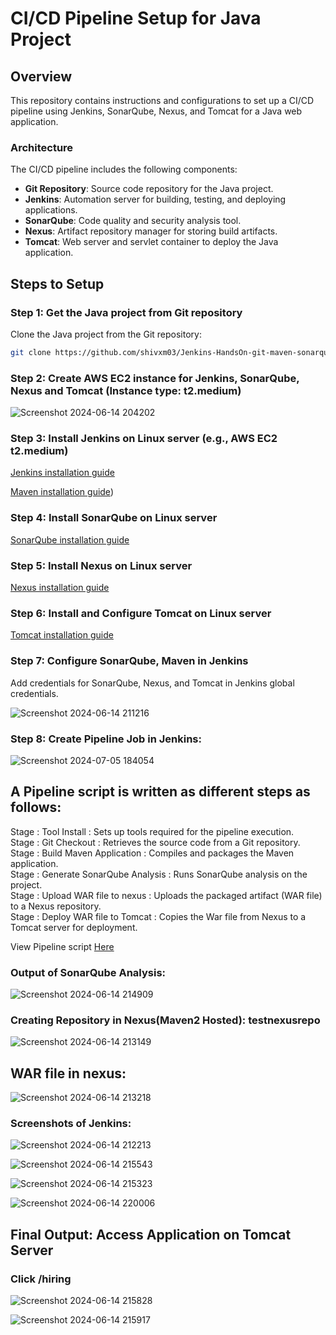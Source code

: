 # CI/CD Pipeline Setup for Java Project

## Overview
This repository contains instructions and configurations to set up a CI/CD pipeline using Jenkins, SonarQube, Nexus, and Tomcat for a Java web application.

### Architecture
The CI/CD pipeline includes the following components:
- **Git Repository**: Source code repository for the Java project.
- **Jenkins**: Automation server for building, testing, and deploying applications.
- **SonarQube**: Code quality and security analysis tool.
- **Nexus**: Artifact repository manager for storing build artifacts.
- **Tomcat**: Web server and servlet container to deploy the Java application.

## Steps to Setup

### Step 1: Get the Java project from Git repository
Clone the Java project from the Git repository:

```bash
git clone https://github.com/shivxm03/Jenkins-HandsOn-git-maven-sonarqube-nexus-tomcat-CI-CD.git
```
### Step 2: Create AWS EC2 instance for Jenkins, SonarQube, Nexus and Tomcat (Instance type: t2.medium)

![Screenshot 2024-06-14 204202](https://github.com/shivxm03/Jenkins-HandsOn-git-maven-sonarqube-nexus-tomcat-CI-CD/assets/157244434/84e58550-a1a5-4642-8780-8fea3879f45f)

### Step 3: Install Jenkins on Linux server (e.g., AWS EC2 t2.medium)
 
 [Jenkins installation guide](https://www.jenkins.io/doc/book/installing/linux/ )

 [Maven installation guide](https://maven.apache.org/install.html))

 ### Step 4: Install SonarQube on Linux server
 
 [SonarQube installation guide](https://www.sonarsource.com/products/sonarqube/downloads/)

 ### Step 5: Install Nexus on Linux server
 
 [Nexus installation guide](https://help.sonatype.com/en/download.html)

 ### Step 6: Install and Configure Tomcat on Linux server
 
 [Tomcat installation guide](https://tomcat.apache.org/download-90.cgi)

 ### Step 7: Configure SonarQube, Maven in Jenkins

Add credentials for SonarQube, Nexus, and Tomcat in Jenkins global credentials.

![Screenshot 2024-06-14 211216](https://github.com/shivxm03/Jenkins-HandsOn-git-maven-sonarqube-nexus-tomcat-CI-CD/assets/157244434/638c51fb-bd74-40f7-83a4-259df9696696)

### Step 8: Create Pipeline Job in Jenkins:

![Screenshot 2024-07-05 184054](https://github.com/shivxm03/Jenkins-HandsOn-git-maven-sonarqube-nexus-tomcat-CI-CD/assets/157244434/aad04d92-c04f-4e86-89c6-8b19a7670ec9)

## A Pipeline script is written as different steps as follows:

Stage : Tool Install : Sets up tools required for the pipeline execution. <br>
Stage : Git Checkout : Retrieves the source code from a Git repository. <br>
Stage : Build Maven Application : Compiles and packages the Maven application. <br>
Stage : Generate SonarQube Analysis : Runs SonarQube analysis on the project. <br>
Stage : Upload WAR file to nexus : Uploads the packaged artifact (WAR file) to a Nexus repository. <br>
Stage : Deploy WAR file to Tomcat : Copies the War file from Nexus to a Tomcat server for deployment. <br>

View Pipeline script  [Here](https://github.com/shivxm03/Jenkins-HandsOn-git-maven-sonarqube-nexus-tomcat-CI-CD/blob/main/jenkinsfile-cicd)

### Output of SonarQube Analysis:

![Screenshot 2024-06-14 214909](https://github.com/shivxm03/Jenkins-HandsOn-git-maven-sonarqube-nexus-tomcat-CI-CD/assets/157244434/708ffb18-502b-47a0-a3dc-3ccf13dc995a)

### Creating Repository in Nexus(Maven2 Hosted): testnexusrepo

![Screenshot 2024-06-14 213149](https://github.com/shivxm03/Jenkins-HandsOn-git-maven-sonarqube-nexus-tomcat-CI-CD/assets/157244434/5669095a-3b61-4cc1-b5a8-98e1b81932a5)

## WAR file in nexus:

![Screenshot 2024-06-14 213218](https://github.com/shivxm03/Jenkins-HandsOn-git-maven-sonarqube-nexus-tomcat-CI-CD/assets/157244434/0b22249f-101c-42d0-b910-e831a7127eee)

### Screenshots of Jenkins:

![Screenshot 2024-06-14 212213](https://github.com/shivxm03/Jenkins-HandsOn-git-maven-sonarqube-nexus-tomcat-CI-CD/assets/157244434/6bf4572f-912f-4e95-8a7a-b9169514c09a)

![Screenshot 2024-06-14 215543](https://github.com/shivxm03/Jenkins-HandsOn-git-maven-sonarqube-nexus-tomcat-CI-CD/assets/157244434/8cc8a026-6e11-40a1-94b1-08c6629fdf69)

![Screenshot 2024-06-14 215323](https://github.com/shivxm03/Jenkins-HandsOn-git-maven-sonarqube-nexus-tomcat-CI-CD/assets/157244434/3a877714-8ec8-492d-a0e1-ce54982a1eac)

![Screenshot 2024-06-14 220006](https://github.com/shivxm03/Jenkins-HandsOn-git-maven-sonarqube-nexus-tomcat-CI-CD/assets/157244434/0a2118cb-4565-417a-85e6-81b4a07b9845)

## Final Output: Access Application on Tomcat Server ##
 
###  Click /hiring ###

![Screenshot 2024-06-14 215828](https://github.com/shivxm03/Jenkins-HandsOn-git-maven-sonarqube-nexus-tomcat-CI-CD/assets/157244434/529cd679-6bad-4394-9aa4-7095214da485)


![Screenshot 2024-06-14 215917](https://github.com/shivxm03/Jenkins-HandsOn-git-maven-sonarqube-nexus-tomcat-CI-CD/assets/157244434/0fd3d509-465c-40d9-8006-a2a7bfd08e51)


